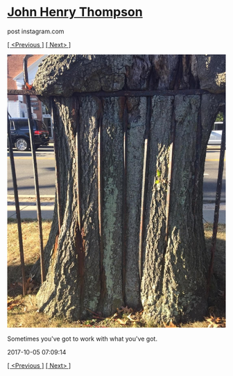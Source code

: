 # [John Henry Thompson](../README.md)
post instagram.com

[[ <Previous ]](2017-10-05-1.md) [[ Next> ]](2017-10-04-1.md)

[![](../media/2017-10-05/Sometimes-you-ve-got-to-work-with-what-you-ve-got.jpg)](../README.md)

Sometimes you've got to work with what you've got.

2017-10-05 07:09:14

[[ <Previous ]](2017-10-05-1.md) [[ Next> ]](2017-10-04-1.md)
